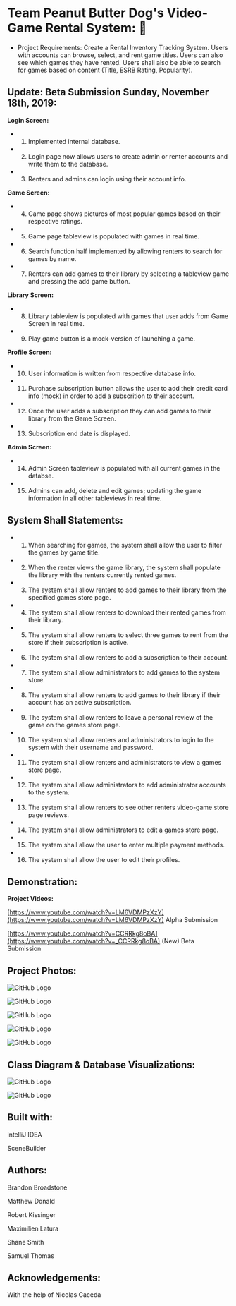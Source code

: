 
# **Team Peanut Butter Dog's Video-Game Rental System:**  :rocket:
  
* Project Requirements: Create a Rental Inventory Tracking System. Users with accounts can browse, select, and rent game titles. Users can also see which games they have rented. Users shall also be able to search for games based on content (Title, ESRB Rating, Popularity).

## **Update: Beta Submission Sunday, November 18th, 2019:**

**Login Screen:**

* 1. Implemented internal database.

* 2. Login page now allows users to create admin or renter accounts and write them to the database.

* 3. Renters and admins can login using their account info.

**Game Screen:**

* 4. Game page shows pictures of most popular games based on their respective ratings.

* 5. Game page tableview is populated with games in real time.

* 6. Search function half implemented by allowing renters to search for games by name.

* 7. Renters can add games to their library by selecting a tableview game and pressing the add game button.

**Library Screen:**

* 8. Library tableview is populated with games that user adds from Game Screen in real time.

* 9. Play game button is a mock-version of launching a game.

**Profile Screen:**

* 10. User information is written from respective database info.

* 11. Purchase subscription button allows the user to add their credit card info (mock) in order to add a subscrition to their account.

* 12. Once the user adds a subscription they can add games to their library from the Game Screen.

* 13. Subscription end date is displayed.

**Admin Screen:**

* 14. Admin Screen tableview is populated with all current games in the databse.

* 15. Admins can add, delete and edit games; updating the game information in all other tableviews in real time.
 
## **System Shall Statements:**

* 1. When searching for games, the system shall allow the user to filter the games by game title.  
  
* 2. When the renter views the game library, the system shall populate the library with the renters currently rented games.  
  
* 3. The system shall allow renters to add games to their library from the specified games store page.  
  
* 4. The system shall allow renters to download their rented games from their library.  
  
* 5. The system shall allow renters to select three games to rent from the store if their subscription is active.  
  
* 6. The system shall allow renters to add a subscription to their account.   
  
* 7. The system shall allow administrators to add games to the system store.  
  
* 8. The system shall allow renters to add games to their library if their account has an active subscription.  
  
* 9. The system shall allow renters to leave a personal review of the game on the games store page.  
  
* 10. The system shall allow renters and administrators to login to the system with their username and password.  
  
* 11. The system shall allow renters and administrators to view a games store page.  
  
* 12. The system shall allow administrators to add administrator accounts to the system.  
  
* 13. The system shall allow renters to see other renters video-game store page reviews.  
  
* 14. The system shall allow administrators to edit a games store page.  
  
* 15. The system shall allow the user to enter multiple payment methods.  
  
* 16. The system shall allow the user to edit their profiles.

## **Demonstration:**

**Project Videos:**

[https://www.youtube.com/watch?v=LM6VDMPzXzY](https://www.youtube.com/watch?v=LM6VDMPzXzY) Alpha Submission

[https://www.youtube.com/watch?v=CCRRkg8oBA](https://www.youtube.com/watch?v=_CCRRkg8oBA) (New) Beta Submission

## **Project Photos:**

![GitHub Logo](Documentation/homescreen.png)

![GitHub Logo](Documentation/gamescreen.png)

![GitHub Logo](Documentation/libraryscreen.png)

![GitHub Logo](Documentation/profilescreen.png)

![GitHub Logo](Documentation/adminscreen.png)

## **Class Diagram & Database Visualizations:**

![GitHub Logo](Documentation/classdiagram.png)

![GitHub Logo](Documentation/database.png)


## **Built with:**

intelliJ IDEA

SceneBuilder

## **Authors:**

Brandon Broadstone

Matthew Donald

Robert Kissinger

Maximilien Latura

Shane Smith

Samuel Thomas

## **Acknowledgements:**

With the help of Nicolas Caceda
